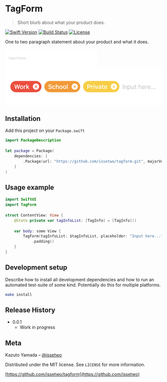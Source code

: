 # TagForm
> Short blurb about what your product does.

[![Swift Version][swift-image]][swift-url]
[![Build Status][travis-image]][travis-url]
[![License][license-image]][license-url]

One to two paragraph statement about your product and what it does.

![](screenshot.gif)
![](screenshot2.png)

## Installation

Add this project on your `Package.swift`

```swift
import PackageDescription

let package = Package(
    dependencies: [
        .Package(url: "https://github.com/issetwo/tagform.git", majorVersion: 0, minor: 0)
    ]
)
```

## Usage example


```swift
import SwiftUI
import TagForm

struct ContentView: View {
    @State private var tagInfoList: [TagInfo] = [TagInfo]()
    
    var body: some View {
        TagForm(tagInfoList: $tagInfoList, placeholder: "Input here...", tagColer: .black)
            .padding()
    }
}
```


## Development setup

Describe how to install all development dependencies and how to run an automated test-suite of some kind. Potentially do this for multiple platforms.

```sh
make install
```

## Release History

* 0.0.1
    * Work in progress

## Meta

Kazuto Yamada – [@issetwo](https://twitter.com/issetwo)

Distributed under the MIT license. See ``LICENSE`` for more information.

[https://github.com/issetwo/tagform](https://github.com/issetwo)

[swift-image]:https://img.shields.io/badge/swift-5.0-orange.svg
[swift-url]: https://swift.org/
[license-image]: https://img.shields.io/badge/License-MIT-blue.svg
[license-url]: LICENSE
[travis-image]: https://img.shields.io/travis/dbader/node-datadog-metrics/master.svg
[travis-url]: https://travis-ci.org/dbader/node-datadog-metrics
